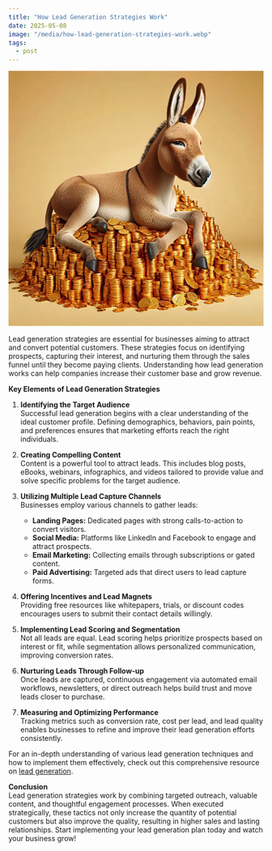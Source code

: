 ```yaml
---
title: "How Lead Generation Strategies Work"
date: 2025-05-08
image: "/media/how-lead-generation-strategies-work.webp"
tags:
  - post
---
```


![How Lead Generation Strategies Work](/media/how-lead-generation-strategies-work.webp)

Lead generation strategies are essential for businesses aiming to attract and convert potential customers. These strategies focus on identifying prospects, capturing their interest, and nurturing them through the sales funnel until they become paying clients. Understanding how lead generation works can help companies increase their customer base and grow revenue.

**Key Elements of Lead Generation Strategies**

1. **Identifying the Target Audience**  
   Successful lead generation begins with a clear understanding of the ideal customer profile. Defining demographics, behaviors, pain points, and preferences ensures that marketing efforts reach the right individuals.

2. **Creating Compelling Content**  
   Content is a powerful tool to attract leads. This includes blog posts, eBooks, webinars, infographics, and videos tailored to provide value and solve specific problems for the target audience.

3. **Utilizing Multiple Lead Capture Channels**  
   Businesses employ various channels to gather leads:
   - **Landing Pages:** Dedicated pages with strong calls-to-action to convert visitors.  
   - **Social Media:** Platforms like LinkedIn and Facebook to engage and attract prospects.  
   - **Email Marketing:** Collecting emails through subscriptions or gated content.  
   - **Paid Advertising:** Targeted ads that direct users to lead capture forms.  

4. **Offering Incentives and Lead Magnets**  
   Providing free resources like whitepapers, trials, or discount codes encourages users to submit their contact details willingly.

5. **Implementing Lead Scoring and Segmentation**  
   Not all leads are equal. Lead scoring helps prioritize prospects based on interest or fit, while segmentation allows personalized communication, improving conversion rates.

6. **Nurturing Leads Through Follow-up**  
   Once leads are captured, continuous engagement via automated email workflows, newsletters, or direct outreach helps build trust and move leads closer to purchase.

7. **Measuring and Optimizing Performance**  
   Tracking metrics such as conversion rate, cost per lead, and lead quality enables businesses to refine and improve their lead generation efforts consistently.

For an in-depth understanding of various lead generation techniques and how to implement them effectively, check out this comprehensive resource on [lead generation](https://leadcraftr.com/posts/lead-generation/).

**Conclusion**  
Lead generation strategies work by combining targeted outreach, valuable content, and thoughtful engagement processes. When executed strategically, these tactics not only increase the quantity of potential customers but also improve the quality, resulting in higher sales and lasting relationships. Start implementing your lead generation plan today and watch your business grow!
